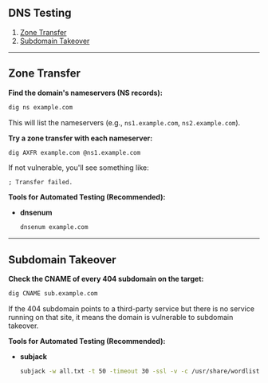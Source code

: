## DNS Testing

1. [Zone Transfer](#zone-transfer)
2. [Subdomain Takeover](#subdomain-takeover)

---

## Zone Transfer

**Find the domain's nameservers (NS records):**

```bash
dig ns example.com
```

This will list the nameservers (e.g., `ns1.example.com`, `ns2.example.com`).

**Try a zone transfer with each nameserver:**

```bash
dig AXFR example.com @ns1.example.com
```

If not vulnerable, you'll see something like:

```
; Transfer failed.
```

**Tools for Automated Testing (Recommended):**

* **dnsenum**

  ```bash
  dnsenum example.com
  ```

---

## Subdomain Takeover

**Check the CNAME of every 404 subdomain on the target:**

```bash
dig CNAME sub.example.com
```

If the 404 subdomain points to a third-party service but there is no service running on that site, it means the domain is vulnerable to subdomain takeover.

**Tools for Automated Testing (Recommended):**

* **subjack**

  ```bash
  subjack -w all.txt -t 50 -timeout 30 -ssl -v -c /usr/share/wordlists/fingerprints.json -o subjack.txt
  ```

